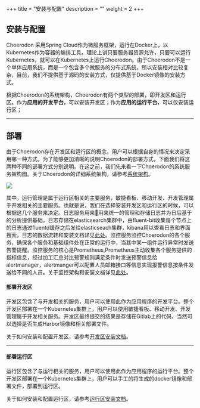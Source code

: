 +++
title = "安装与配置"
description = ""
weight = 2
+++

## 安装与配置

Choerodon 采用Spring Cloud作为微服务框架，运行在Docker上，以Kubernetes作为容器的编排工具。理论上讲只要服务器资源允许，只要可以运行Kubernetes，就可以在Kubernetes上运行Choerodon。由于Choerodon不是一个单体应用系统，而是一个包含多个微服务的分布式系统，所以安装相对比较复杂，目前，我们不提供基于源码的安装方式，仅提供基于Docker镜像的安装方式。

根据Choerodon的系统架构，Choerodon有两个类型的部署，即开发区和运行区。作为**应用的开发平台**，可以安装开发区；作为**应用的运行平台**，可以仅安装运行区；

---
## 部署

由于Choerodon存在开发区和运行区的概念，用户可以根据自身的情况来决定采用哪一种方式。为了能够更加清晰的说明Choerodon的部署方式，下面我们将这两种不同的部署方式分别说明。在这之前，我们先来看一下Choerodon的系统服务架构图。关于Choerodon的详细系统架构，请参考[系统架构](./../concept/choerodon-system-architecture)。

![](/img/docs/installation-configuration/choerodon-develop-infrastructure.svg)

其中，运行管理是属于运行区相关的主要服务，敏捷看板、移动开发、开发管理属于开发相关的主要服务。也就是说，我们在选择安装开发区和运行区的时候，可以根据这几个服务来决定。日志服务用来用来统一的管理和存储日志并为日后基于的分析提供基础，日志存储在elasticsearch集群中，由fluent-bit收集每个节点上的日志通过fluentd缓存之后发给elasticseach集群，kibana用以查看日志和界面搜索。日志的数据流转和安装文档详见[此处](./components/日志)。监控服务监控Choerodon的各个服务，确保各个服务和基础组件处在正常的运行中，当其中某一组件运行异常时发送告警提醒。监控服务的核心是Prometheus,Prometheus主动收集各个服务提供的指标信息，经过加工汇总对比预警规则满足条件时发送预警信息给alertmanager，alertmanger可以配置人员邮箱接口等信息实现报警信息按条件发送给不同的人员。关于监控架构和安装文档详见[此处](./components/监控)。

#### 部署开发区

开发区包含了与开发相关的服务，用户可以使用此作为应用程序的开发平台。整个开发区部署在一个Kubernetes集群上，用户可以使用敏捷看板、移动开发、开发管理属于开发相关服务。开发区最终提交的结果是存储在Gitlab上的代码，当然可以选择是否生成Harbor镜像和相关部署文件。


关于如何安装和配置开发区，请参考[开发区安装文档](./deployment-install-guide)。

---
#### 部署运行区

运行区包含了与运行相关的服务，用户可以使用此作为应用程序的运行平台。整个开发区部署在一个Kubernetes集群上，用户可以手工的将生成的docker镜像和部署文件，部署到运行区。

关于如何安装和配置运行区，请参考[运行区安装文档](./deployment-install-guide)。

